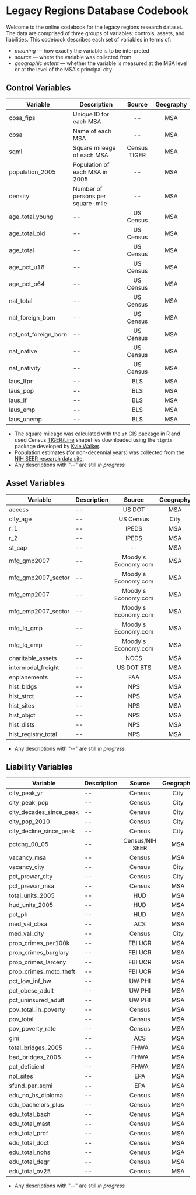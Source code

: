 # Legacy Regions Database Codebook

Welcome to the online codebook for the legacy regions research dataset. The data are comprised of three groups of variables: controls, assets, and liabilities. This codebook describes each set of variables in terms of:

* *meaning* — how exactly the variable is to be interpreted
* *source* — where the variable was collected from 
* *geographic extent* — whether the variable is measured at the MSA level or at the level of the MSA's principal city

## Control Variables

| Variable             | Description                       |    Source    | Geography |
|----------------------|-----------------------------------|:------------:|:---------:|
| cbsa_fips            | Unique ID for each MSA            |      --      |    MSA    |
| cbsa                 | Name of each MSA                  |      --      |    MSA    |
| sqmi                 | Square mileage of each MSA        | Census TIGER |    MSA    |
| population_2005      | Population of each MSA in 2005    |      --      |    MSA    |
| density              | Number of persons per square-mile |      --      |    MSA    |
| age_total_young      | --                                |   US Census  |    MSA    |
| age_total_old        | --                                |   US Census  |    MSA    |
| age_total            | --                                |   US Census  |    MSA    |
| age_pct_u18          | --                                |   US Census  |    MSA    |
| age_pct_o64          | --                                |   US Census  |    MSA    |
| nat_total            | --                                |   US Census  |    MSA    |
| nat_foreign_born     | --                                |   US Census  |    MSA    |
| nat_not_foreign_born | --                                |   US Census  |    MSA    |
| nat_native           | --                                |   US Census  |    MSA    |
| nat_nativity         | --                                |   US Census  |    MSA    |
| laus_lfpr            | --                                |      BLS     |    MSA    |
| laus_pop             | --                                |      BLS     |    MSA    |
| laus_lf              | --                                |      BLS     |    MSA    |
| laus_emp             | --                                |      BLS     |    MSA    |
| laus_unemp           | --                                |      BLS     |    MSA    |

* The square mileage was calculated with the `sf` GIS package in R and used Census [TIGER/Line](https://www.census.gov/geographies/mapping-files/time-series/geo/tiger-line-file.html) shapefiles downloaded using the `tigris` package developed by [Kyle Walker](https://github.com/walkerke).
* Population estimates (for non-decennial years) was collected from the [NIH SEER research data site](https://seer.cancer.gov/popdata/download.html).
* Any descriptions with "--" are still *in progress*

## Asset Variables

| Variable            | Description |        Source       | Geography |
|---------------------|-------------|:-------------------:|:---------:|
| access              | --          |        US DOT       |    MSA    |
| city_age            | --          |      US Census      |    City   |
| r_1                 | --          |        IPEDS        |    MSA    |
| r_2                 | --          |        IPEDS        |    MSA    |
| st_cap              | --          |          --         |    MSA    |
| mfg_gmp2007         | --          | Moody's Economy.com |    MSA    |
| mfg_gmp2007_sector  | --          | Moody's Economy.com |    MSA    |
| mfg_emp2007         | --          | Moody's Economy.com |    MSA    |
| mfg_emp2007_sector  | --          | Moody's Economy.com |    MSA    |
| mfg_lq_gmp          | --          | Moody's Economy.com |    MSA    |
| mfg_lq_emp          | --          | Moody's Economy.com |    MSA    |
| charitable_assets   | --          |         NCCS        |    MSA    |
| intermodal_freight  | --          |      US DOT BTS     |    MSA    |
| enplanements        | --          |         FAA         |    MSA    |
| hist_bldgs          | --          |         NPS         |    MSA    |
| hist_strct          | --          |         NPS         |    MSA    |
| hist_sites          | --          |         NPS         |    MSA    |
| hist_objct          | --          |         NPS         |    MSA    |
| hist_dists          | --          |         NPS         |    MSA    |
| hist_registry_total | --          |         NPS         |    MSA    |

* Any descriptions with "--" are still *in progress*

## Liability Variables

| Variable                | Description |      Source     | Geography |
|-------------------------|-------------|:---------------:|:---------:|
| city_peak_yr            | --          |      Census     |    City   |
| city_peak_pop           | --          |      Census     |    City   |
| city_decades_since_peak | --          |      Census     |    City   |
| city_pop_2010           | --          |      Census     |    City   |
| city_decline_since_peak | --          |      Census     |    City   |
| pctchg_00_05            | --          | Census/NIH SEER |    MSA    |
| vacancy_msa             | --          |      Census     |    MSA    |
| vacancy_city            | --          |      Census     |    City   |
| pct_prewar_city         | --          |      Census     |    City   |
| pct_prewar_msa          | --          |      Census     |    MSA    |
| total_units_2005        | --          |       HUD       |    MSA    |
| hud_units_2005          | --          |       HUD       |    MSA    |
| pct_ph                  | --          |       HUD       |    MSA    |
| med_val_cbsa            | --          |       ACS       |    MSA    |
| med_val_city            | --          |      Census     |    City   |
| prop_crimes_per100k     | --          |     FBI UCR     |    MSA    |
| prop_crimes_burglary    | --          |     FBI UCR     |    MSA    |
| prop_crimes_larceny     | --          |     FBI UCR     |    MSA    |
| prop_crimes_moto_theft  | --          |     FBI UCR     |    MSA    |
| pct_low_inf_bw          | --          |      UW PHI     |    MSA    |
| pct_obese_adult         | --          |      UW PHI     |    MSA    |
| pct_uninsured_adult     | --          |      UW PHI     |    MSA    |
| pov_total_in_poverty    | --          |      Census     |    MSA    |
| pov_total               | --          |      Census     |    MSA    |
| pov_poverty_rate        | --          |      Census     |    MSA    |
| gini                    | --          |       ACS       |    MSA    |
| total_bridges_2005      | --          |       FHWA      |    MSA    |
| bad_bridges_2005        | --          |       FHWA      |    MSA    |
| pct_deficient           | --          |       FHWA      |    MSA    |
| npl_sites               | --          |       EPA       |    MSA    |
| sfund_per_sqmi          | --          |       EPA       |    MSA    |
| edu_no_hs_diploma       | --          |      Census     |    MSA    |
| edu_bachelors_plus      | --          |      Census     |    MSA    |
| edu_total_bach          | --          |      Census     |    MSA    |
| edu_total_mast          | --          |      Census     |    MSA    |
| edu_total_prof          | --          |      Census     |    MSA    |
| edu_total_doct          | --          |      Census     |    MSA    |
| edu_total_nohs          | --          |      Census     |    MSA    |
| edu_total_degr          | --          |      Census     |    MSA    |
| edu_total_ov25          | --          |      Census     |    MSA    |

* Any descriptions with "--" are still *in progress*
